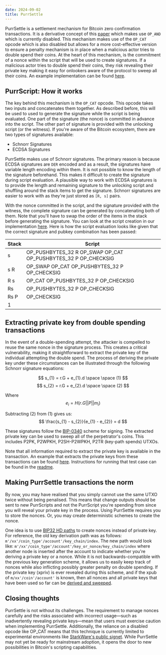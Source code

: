 ```yaml
---
date: 2024-09-02
title: PurrSettle
---
```


PurrSettle is a settlement mechanism for Bitcoin zero confirmation transactions. It is a derivative concept of this [paper](https://eprint.iacr.org/2017/394.pdf) which makes use `OP_AND` which is currently disabled. This mechanism makes use of the `OP_CAT` opcode which is also disabled but allows for a more cost-effective version to ensure a penalty mechanism is in place when a malicious actor tries to double spend their coins. At the heart of this mechanism, is the commitment of a nonce within the script that will be used to create signatures. If a malicious actor tries to double spend their coins, they risk revealing their private key making it easy for onlookers aware of the protocol to sweep all their coins. An example implementation can be found [here](https://github.com/crema-lab/PurrSettle).

## PurrScript: How it works
The key behind this mechanism is the `OP_CAT` opcode. This opcode takes two inputs and concatenates them together. As described before, this will be used to used to generate the signature while the script is being evaluated. One part of the signature (the nonce) is committed in advance into the script. The other part of signature is provided with the unlocking script (or the witness). If you're aware of the Bitcoin ecosystem, there are two types of signatures available: 
- Schnorr Signatures
- ECDSA Signatures

PurrSettle makes use of Schnorr signatures. The primary reason is because ECDSA signatures are `DER` encoded and as a result, the signatures have variable length encoding within them. It is not possible to know the length of the signature beforehand. This makes it difficult to create the signature during script evaluation. A plausible way to work with ECDSA signatures is to provide the length and remaining signature to the unlocking script and shuffling around the stack items to get the signature. Schnorr signatures are easier to work with as they're just stored as `[R, s]` pairs. 

With the nonce committed in the script, and the signature provided with the witness, the complete signature can be generated by concatenating both of them. Note that you'll have to swap the order of the items in the stack before generating the signature. You can look at the script creation in our implementation [here](https://github.com/crema-labs/PurrSettle/blob/main/src/lib.rs#L22). Here is how the script evaluation looks like given that the correct signature and pubkey combination has been passed: 

| Stack | Script                                                     |
|-------|------------------------------------------------------------|
| s     | OP_PUSHBYTES_32 R OP_SWAP OP_CAT OP_PUSHBYTES_32 P OP_CHECKSIG |
| s R   | OP_SWAP OP_CAT OP_PUSHBYTES_32 P OP_CHECKSIG               |
| R s   | OP_CAT OP_PUSHBYTES_32 P OP_CHECKSIG                       |
| Rs    | OP_PUSHBYTES_32 P OP_CHECKSIG                              |
| Rs P  | OP_CHECKSIG                                                |
| 1     |                                                            |

## Extracting private key from double spending transactions

In the event of a double-spending attempt, the attacker is compelled to reuse the same nonce in the signature process. This creates a critical vulnerability, making it straightforward to extract the private key of the individual attempting the double spend. The process of deriving the private key under these circumstances can be illustrated through the following Schnorr signature equations:

$$
    s_{1} = r.G + e_{1}.d \space \space (1)
$$
$$
    s_{2} = r.G + e_{2}.d \space \space (2)
$$

Where 
$$
    e_{i} = H(r.G || P || m_{i})
$$

Subtracting (2) from (1) gives us:
$$
    \frac{s_{1} - s_{2}}{e_{1} - e_{2}} = d
$$

These signatures follow the [BIP-0340](https://github.com/bitcoin/bips/blob/master/bip-0340.mediawiki#default-signing) scheme for signing. The extracted private key can be used to sweep all of the perpetrator's coins. This includes P2PK, P2WPKH, P2SH-P2WPKH, P2TR (key-path spends) UTXOs. 

Note that all information required to extract the private key is available in the transaction. An example that extracts the private keys from these transactions can be found [here](https://github.com/crema-labs/PurrSettle/blob/32ef4cad78283087806b3521c9432e1518f04659/src/lib.rs#L403). Instructions for running that test case can be found in the [readme](https://github.com/crema-labs/PurrSettle/blob/main/src/lib.rs#L403). 

## Making PurrSettle transactions the norm
By now, you may have realised that you simply cannot use the same UTXO twice without being penalised. This means that change outputs should be sent to new PurrScripts and not the PurrScript you're spending from since you will reveal your private key in the process. Using PurrSettle requires you to store the nonces. Or, you may create deterministic schemes to create the nonce. 

One idea is to use [BIP32 HD paths](https://github.com/bitcoin/bips/blob/master/bip-0032.mediawiki) to create nonces instead of private key. For reference, the old key derivation path was as follows: `m'/xx'/coin_type'/account'/key_chain/index`. The new path would look like: `m'/xx'/coin_type'/account'/key_or_nonce/key_chain/index` where another node is inserted after the account to indicate whether you're deriving a private key or a nonce. While it is not backwards-compatible with the previous key generation scheme, it allows us to easily keep track of nonces while also inflicting possibly greater penalty on double spending. If the private key (xpriv) is ever revealed during this scheme, and if the xpub of `m/xx'/coin'/account'` is known, then all nonces and all private keys that have been used so far can be [derived and sweeped](https://github.com/bitcoin/bips/blob/master/bip-0032.mediawiki#implications).

## Closing thoughts
PurrSettle is not without its challenges. The requirement to manage nonces carefully and the risks associated with incorrect usage—such as inadvertently revealing private keys—mean that users must exercise caution when implementing PurrSettle. Additionally, the reliance on a disabled opcode like OP_CAT means that this technique is currently limited to experimental environments like [StarkWare's public signet](https://catnet-mempool.btcwild.life/). While PurrSettle may not yet be ready for mainstream adoption, it opens the door to new possibilities in Bitcoin's scripting capabilities.